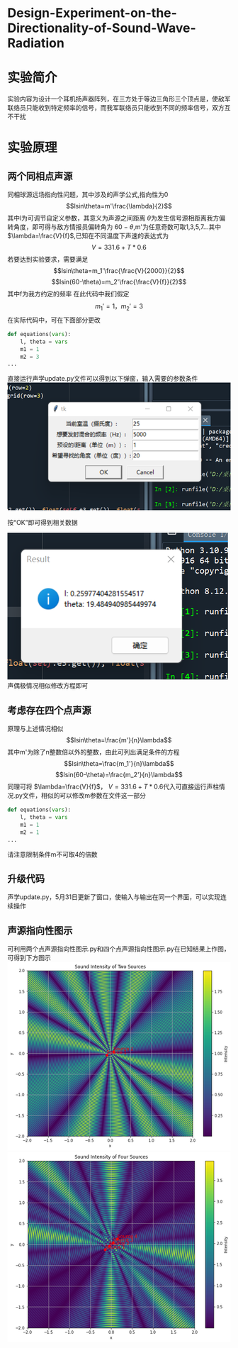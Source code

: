 # Design-Experiment-on-the-Directionality-of-Sound-Wave-Radiation
# 实验简介
实验内容为设计一个耳机扬声器阵列，在三方处于等边三角形三个顶点是，使敌军联络员只能收到特定频率的信号，而我军联络员只能收到不同的频率信号，双方互不干扰
# 实验原理
## 两个同相点声源
同相球源远场指向性问题，其中涉及的声学公式,指向性为0
$$lsin\theta=m'\frac{\lambda}{2}$$
其中l为可调节自定义参数，其意义为声源之间距离
$\theta$为发生信号源相距离我方偏转角度，即可得与敌方情报员偏转角为
$60-\theta$,m'为任意奇数可取1,3,5,7...其中
$\lambda=\frac{V}{f}$,已知在不同温度下声速的表达式为
$$V=331.6+T*0.6$$
若要达到实验要求，需要满足
$$lsin\theta=m_1'\frac{\frac{V}{2000}}{2}$$
$$lsin(60-\theta)=m_2'\frac{\frac{V}{f}}{2}$$
其中f为我方约定的频率
在此代码中我们假定
$$m_1'=1，m_2'=3$$
在实际代码中，可在下面部分更改
```python
def equations(vars):
    l, theta = vars
    m1 = 1
    m2 = 3
...
```
直接运行声学update.py文件可以得到以下弹窗，输入需要的参数条件
![弹窗](3.png)

按“OK”即可得到相关数据

![result](4.png)
声偶极情况相似修改方程即可
## 考虑存在四个点声源
原理与上述情况相似
$$lsin\theta=\frac{m'}{n}\lambda$$
其中m'为除了n整数倍以外的整数，由此可列出满足条件的方程
$$lsin\theta=\frac{m_1'}{n}\lambda$$
$$lsin(60-\theta)=\frac{m_2'}{n}\lambda$$
同理可将
$\lambda=\frac{V}{f}$，
$V=331.6+T*0.6$代入可直接运行声柱情况.py文件，相似的可以修改m参数在文件这一部分
```python
def equations(vars):
    l, theta = vars
    m1 = 1
    m2 = 1
...
```
请注意限制条件m不可取4的倍数
## 升级代码
声学update.py，5月31日更新了窗口，使输入与输出在同一个界面，可以实现连续操作
## 声源指向性图示
可利用两个点声源指向性图示.py和四个点声源指向性图示.py在已知结果上作图，可得到下方图示
![两个点声源图示](两个点声源指向性图示.png)
![四个点声源图示](四个点声源指向性图示.png)
